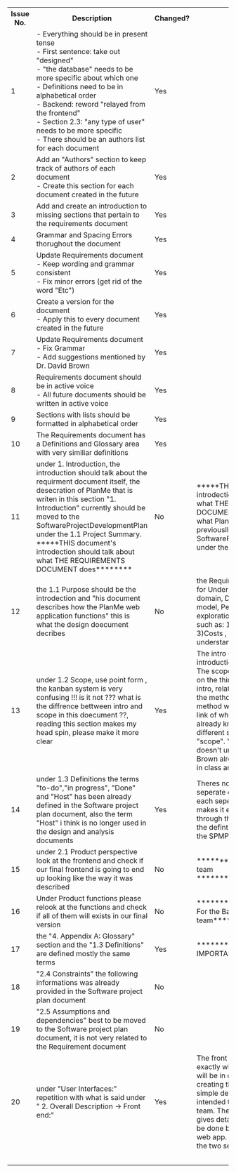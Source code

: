 
<table class="tg">
  <tr>
    <th class="tg-s6z2">Issue No.</th>
    <th class="tg-s6z2">Description</th>
    <th class="tg-s6z2">Changed?</th>
    <th class="tg-baqh">Comments</th>
    <th class="tg-baqh">Raised by</th>
    <th class="tg-baqh">Fixed by</th>
    <th class="tg-baqh">Date</th>
  </tr>
  <tr>
    <td class="tg-s6z2">1</td>
    <td class="tg-5hgy">
      - Everything should be in present tense <br />
      - First sentence: take out "designed" <br />
      - "the database" needs to be more specific about which one <br />
      - Definitions need to be in alphabetical order <br />
      - Backend: reword "relayed from the frontend" <br />
      - Section 2.3: "any type of user" needs to be more specific <br />
      - There should be an authors list for each document <br /> </td>
    <td class="tg-s6z2">Yes</td>
    <td class="tg-j0tj"></td>
    <td class="tg-baqh">David Brown</td>
    <td class="tg-baqh">Ariba Saqlain</td>
    <td class="tg-j0tj">09/25/2017</td>
  </tr>
  <tr>
    <td class="tg-s6z2">2</td>
    <td class="tg-5hgy">Add an "Authors" section to keep track of authors of each document <br/>
	- Create this section for each document created in the future </td>
    <td class="tg-s6z2">Yes</td>
    <td class="tg-j0tj"></td>
    <td class="tg-baqh">David Brown </td>
    <td class="tg-baqh">Chris Vanderhyden</td>
    <td class="tg-j0tj">10/01/2017</td>
  </tr>
  <tr>
    <td class="tg-baqh">3</td>
    <td class="tg-j0tj">Add and create an introduction to missing sections that pertain to the requirements document</td>
    <td class="tg-baqh">Yes</td>
    <td class="tg-j0tj"></td>
    <td class="tg-baqh">Ariba Saqlain</td>
    <td class="tg-baqh">Randy Dang & Kevin Liang</td>		  
    <td class="tg-j0tj">09/24/2017</td>
  </tr>
  <tr>
    <td class="tg-baqh">4</td>
    <td class="tg-j0tj">Grammar and Spacing Errors thorughout the document</td>
    <td class="tg-baqh">Yes</td>
    <td class="tg-j0tj"></td>
    <td class="tg-baqh"></td>
    <td class="tg-baqh">Ryley Davenport</td>		  
    <td class="tg-j0tj">09/27/2017</td>
  </tr>
  <tr>
    <td class="tg-baqh">5</td>
    <td class="tg-j0tj">Update Requirements document <br/>
	- Keep wording and grammar consistent <br/>
	- Fix minor errors (get rid of the word "Etc")</td>
    <td class="tg-baqh">Yes</td>
    <td class="tg-j0tj"></td>
    <td class="tg-baqh">David Brown</td>
    <td class="tg-baqh">Kevin Liang</td>		  
    <td class="tg-j0tj">09/27/2017</td>
  </tr>
  <tr>
    <td class="tg-baqh">6</td>
    <td class="tg-j0tj">Create a version for the document <br/>
	- Apply this to every document created in the future</td>
    <td class="tg-baqh">Yes</td>
    <td class="tg-j0tj"></td>
    <td class="tg-baqh"></td>
    <td class="tg-baqh">Randy Dang</td>		  
    <td class="tg-j0tj">09/27/2017</td>
  </tr>
  <tr>
    <td class="tg-baqh">7</td>
    <td class="tg-j0tj">Update Requirements document <br/>
	- Fix Grammar <br/>
	- Add suggestions mentioned by Dr. David Brown </td>
    <td class="tg-baqh">Yes</td>
    <td class="tg-j0tj"></td>
    <td class="tg-baqh">David Brown</td>
    <td class="tg-baqh">Matthew Fung</td>	  
    <td class="tg-j0tj">09/27/2017</td>
  </tr>
  <tr>
    <td class="tg-baqh">8</td>
    <td class="tg-j0tj">Requirements document should be in active voice <br/>
	- All future documents should be written in active voice</td>
    <td class="tg-baqh">Yes</td>
    <td class="tg-j0tj"></td>
    <td class="tg-baqh">David Brown</td>
    <td class="tg-baqh">Chris Vanderhyden</td>		  
    <td class="tg-j0tj">10/01/2017</td>
  </tr>
  <tr>
    <td class="tg-baqh">9</td>
    <td class="tg-j0tj">Sections with lists should be formatted in alphabetical order</td>
    <td class="tg-baqh">Yes</td>
    <td class="tg-j0tj"></td>
    <td class="tg-baqh">David Brown</td>
    <td class="tg-baqh">Graham Dubreuil</td>		  
    <td class="tg-j0tj">10/02/2017</td>
  </tr>
  <tr>
    <td class="tg-baqh">10</td>
    <td class="tg-j0tj">The Requirements document has a Definitions and Glossary area with very similiar definitions</td>
    <td class="tg-baqh">Yes</td>
    <td class="tg-j0tj"></td>
    <td class="tg-baqh">Chris Vanderhyden</td>
    <td class="tg-baqh">Randy Dang</td>		  
    <td class="tg-j0tj">11/22/2017</td>
  </tr>
  <tr>
    <td class="tg-baqh">11</td>
    <td class="tg-j0tj">under 1. Introduction, the introduction should talk about the requirment document itself, the desecration of PlanMe that is writen in this section "1. Introduction" currently should be moved to the SoftwareProjectDevelopmentPlan under the 1.1 Project Summary. *****THIS document's introdection should talk about what THE REQUIREMENTS DOCUMENT does******** </td>
    <td class="tg-baqh">No</td>
    <td class="tg-j0tj">*****THIS document's introdection should talk about what THE REQUIREMENTS DOCUMENT does******** not what PlanMe Does which was previouslly stated in the SoftwareProjectDevelopmentPlan under the 1.1 Project Summary </td>
    <td class="tg-baqh">Frank</td>
    <td class="tg-baqh"></td>		  
    <td class="tg-j0tj">Dec 06</td>
  </tr>
  <tr>
    <td class="tg-baqh"> 12</td>
    <td class="tg-j0tj"> the 1.1 Purpose should be the introdection and "his document describes how the PlanMe web application functions" this is what the design doecument decribes</td>
    <td class="tg-baqh">No</td>
    <td class="tg-j0tj"> the Requirements doecument is for
Understand the application domain,
Develop the business model,
Perform a concept exploration,
Determine constraints such as:
1)Deadline
2)Reliability
3)Costs
, it Must be understandable to the client</td>
    <td class="tg-baqh">Frank</td>
    <td class="tg-baqh"></td>		  
    <td class="tg-j0tj">Dec 06</td>
  </tr>
  <tr>
    <td class="tg-baqh">13</td>
    <td class="tg-j0tj">under 1.2 Scope, use point form , the kanban system is very confusing !!! is it not ???  what is the diffrence bettween intro and scope in this doecument ??, reading this section makes my head spin, please make it more clear </td>
    <td class="tg-baqh">Yes</td>
    <td class="tg-j0tj">The intro gives users a quick introduction of what our project is. The scope goes into more detail on the things mentioned in the intro, relating our project to follow the methodology of the kanban method which is embeded with a link of what it is if you dont already know what it is, hence the different sections "intro" and "scope". Youre the only one the doesn't understand this. Mr. David Brown already went through this in class and said it was fine. </td>
    <td class="tg-baqh">Frank</td>
    <td class="tg-baqh">Randy Dang</td>		  
    <td class="tg-j0tj">Dec 06</td>
  </tr>
  <tr>
    <td class="tg-baqh">14</td>
    <td class="tg-j0tj"> under 1.3 Definitions the terms "to-do","in progress", "Done" and "Host" has been already defined in the Software project plan document, also the term "Host" i think is no longer used in the design and analysis documents</td>
    <td class="tg-baqh">Yes</td>
    <td class="tg-j0tj">Theres no harm in having a seperate definitions section for each seperate document. It makes it easier for users to look through the same document for the defintions rather than going to the SPMP</td>
    <td class="tg-baqh">Frank</td>
    <td class="tg-baqh">Randy Dang</td>		  
    <td class="tg-j0tj">Dec 07</td>
  </tr>
  <tr>
    <td class="tg-baqh">15</td>
    <td class="tg-j0tj">under 2.1 Product perspective look at the frontend and check if our final frontend is going to end up looking like the way it was described</td>
    <td class="tg-baqh">No</td>
    <td class="tg-j0tj">**********For the FrontEnd team **********************</td>
    <td class="tg-baqh">Frank</td>
    <td class="tg-baqh"></td>		  
    <td class="tg-j0tj">Dec 07</td>
  </tr>

  <tr>
    <td class="tg-baqh">16</td>
    <td class="tg-j0tj">Under Product functions please relook at the functions and check if all of them will exists in our final version</td>
    <td class="tg-baqh">No</td>
    <td class="tg-j0tj">************************* For the BackEnd team******************</td>
    <td class="tg-baqh">Frank</td>
    <td class="tg-baqh"></td>		
    <td class="tg-j0tj">Dec 07</td>
  </tr>
  <tr>
    <td class="tg-baqh">17</td>
    <td class="tg-j0tj"> the "4. Appendix A: Glossary" section and the "1.3 Definitions" are defined mostly the same terms  </td>
    <td class="tg-baqh">Yes</td>
    <td class="tg-j0tj">******************** VERY IMPORTANT ***************</td>
    <td class="tg-baqh">Frank</td>
    <td class="tg-baqh">Randy Dang</td>		
    <td class="tg-j0tj">Dec 07</td>
  </tr>
  <tr>
    <td class="tg-baqh">18</td>
    <td class="tg-j0tj">  "2.4 Constraints" the following informations was already provided in the Software project plan document</td>
    <td class="tg-baqh">No</td>
    <td class="tg-j0tj"></td>
    <td class="tg-baqh">Frank</td>
    <td class="tg-baqh"></td>		
    <td class="tg-j0tj">Dec 07</td>
  </tr>
  <tr>
    <td class="tg-baqh">19</td>
    <td class="tg-j0tj">"2.5 Assumptions and dependencies" best to be moved to the Software project plan document, it is not very related to the Requirement document  </td>
    <td class="tg-baqh">No</td>
    <td class="tg-j0tj"></td>
    <td class="tg-baqh">Frank</td>
    <td class="tg-baqh"></td>		
    <td class="tg-j0tj">Dec 07</td>
  </tr>
  <tr>
    <td class="tg-baqh">20</td>
    <td class="tg-j0tj">under "User Interfaces:" repetition with what is said under " 2. Overall Description -> Front end:" </td>
    <td class="tg-baqh">Yes</td>
    <td class="tg-j0tj">The front end section explains exactly what the front end team will be in charge of, which is creating the user interface, with a simple description of what is intended to be completed by this team. The user interface section gives detail of what exactly can be done by users when using our web app. Theres a difference b/w the two sections.</td>
    <td class="tg-baqh">Frank</td>
    <td class="tg-baqh">Randy Dang</td>		
    <td class="tg-j0tj">Dec 07 </td>
  </tr>
  <tr>
    <td class="tg-baqh"></td>
    <td class="tg-j0tj"></td>
    <td class="tg-baqh"></td>
    <td class="tg-j0tj"></td>
    <td class="tg-baqh"></td>
    <td class="tg-j0tj"></td>
	<td class="tg-j0tj"></td>
  </tr>
  <tr>
    <td class="tg-baqh"></td>
    <td class="tg-j0tj"></td>
    <td class="tg-baqh"></td>
    <td class="tg-j0tj"></td>
    <td class="tg-baqh"></td>
    <td class="tg-j0tj"></td>
	<td class="tg-j0tj"></td>
  </tr>
  <tr>
    <td class="tg-baqh"></td>
    <td class="tg-j0tj"></td>
    <td class="tg-baqh"></td>
    <td class="tg-j0tj"></td>
    <td class="tg-baqh"></td>
    <td class="tg-j0tj"></td>
	<td class="tg-j0tj"></td>
  </tr>
  <tr>
    <td class="tg-baqh"></td>
    <td class="tg-j0tj"></td>
    <td class="tg-baqh"></td>
    <td class="tg-j0tj"></td>
    <td class="tg-baqh"></td>
    <td class="tg-j0tj"></td>
	<td class="tg-j0tj"></td>
  </tr>
  <tr>
    <td class="tg-baqh"></td>
    <td class="tg-j0tj"></td>
    <td class="tg-baqh"></td>
    <td class="tg-j0tj"></td>
    <td class="tg-baqh"></td>
    <td class="tg-j0tj"></td>
	<td class="tg-j0tj"></td>
  </tr>
</table>
